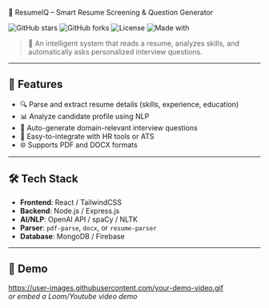  🧠 ResumeIQ – Smart Resume Screening & Question Generator

![GitHub stars](https://img.shields.io/github/stars/yourusername/ResumeIQ?style=social)
![GitHub forks](https://img.shields.io/github/forks/yourusername/ResumeIQ?style=social)
![License](https://img.shields.io/badge/license-MIT-green)
![Made with](https://img.shields.io/badge/Made%20with-💙AI-blue)

> 🚀 An intelligent system that reads a resume, analyzes skills, and automatically asks personalized interview questions.

---

## 📌 Features

- 🔍 Parse and extract resume details (skills, experience, education)
- 📊 Analyze candidate profile using NLP
- 🤖 Auto-generate domain-relevant interview questions
- 🧩 Easy-to-integrate with HR tools or ATS
- 🌐 Supports PDF and DOCX formats

---

## 🛠️ Tech Stack

- **Frontend**: React / TailwindCSS
- **Backend**: Node.js / Express.js
- **AI/NLP**: OpenAI API / spaCy / NLTK
- **Parser**: `pdf-parse`, `docx`, or `resume-parser`
- **Database**: MongoDB / Firebase

---

## 📸 Demo

https://user-images.githubusercontent.com/your-demo-video.gif  
*or embed a Loom/Youtube video demo*
